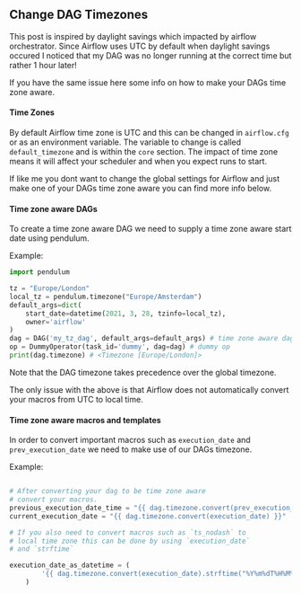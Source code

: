 ## Change DAG Timezones

This post is inspired by daylight savings which impacted by airflow orchestrator. Since Airflow uses UTC by default when daylight savings occured I noticed that my DAG was no longer running at the correct time but rather 1 hour later!

If you have the same issue here some info on how to make your DAGs time zone aware.

#### Time Zones

By default Airflow time zone is UTC and this can be changed in `airflow.cfg` or as an environment variable. The variable to change is called `default_timezone` and is within the `core` section. The impact of time zone means it will affect your scheduler and when you expect runs to start.

If like me you dont want to change the global settings for Airflow and just make one of your DAGs time zone aware you can find more info below.

#### Time zone aware DAGs

To create a time zone aware DAG we need to supply a time zone aware start date using pendulum.

Example:

```python
import pendulum

tz = "Europe/London"
local_tz = pendulum.timezone("Europe/Amsterdam")
default_args=dict(
    start_date=datetime(2021, 3, 28, tzinfo=local_tz),
    owner='airflow'
)
dag = DAG('my_tz_dag', default_args=default_args) # time zone aware dag
op = DummyOperator(task_id='dummy', dag=dag) # dummy op
print(dag.timezone) # <Timezone [Europe/London]>
```

Note that the DAG timezone takes precedence over the global timezone.

The only issue with the above is that Airflow does not automatically convert your macros from UTC to local time.

#### Time zone aware macros and templates

In order to convert important macros such as `execution_date` and `prev_execution_date` we need to make use of our DAGs timezone.

Example:

```python

# After converting your dag to be time zone aware
# convert your macros.
previous_execution_date_time = "{{ dag.timezone.convert(prev_execution_date_success) }}"
current_execution_date = "{{ dag.timezone.convert(execution_date) }}"

# If you also need to convert macros such as `ts_nodash` to
# local time zone this can be done by using `execution_date`
# and `strftime`

execution_date_as_datetime = (
        '{{ dag.timezone.convert(execution_date).strftime("%Y%m%dT%H%M%S") }}'
    )

```